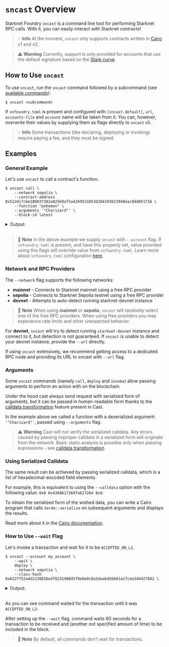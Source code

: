 # `sncast` Overview

Starknet Foundry `sncast` is a command line tool for performing Starknet RPC calls. With it, you can easily interact with Starknet contracts!

> 💡 **Info**
> At the moment, `sncast` only supports contracts written in [Cairo](https://github.com/starkware-libs/cairo) v1 and v2.

> ⚠️ **Warning**
> Currently, support is only provided for accounts that use the default signature based on the [Stark curve](https://docs.starknet.io/architecture-and-concepts/cryptography/#stark-curve).

## How to Use `sncast`

To use `sncast`, run the `sncast` command followed by a subcommand (see [available commands](../appendix/sncast.md)):

<!-- { "ignored": true } -->
```shell
$ sncast <subcommand>
```

If `snfoundry.toml` is present and configured with `[sncast.default]`, `url`, `accounts-file` and `account` name will be taken from it.
You can, however, overwrite their values by supplying them as flags directly to `sncast` cli.

> 💡 **Info**
> Some transactions (like declaring, deploying or invoking) require paying a fee, and they must be signed.

## Examples

### General Example

Let's use `sncast` to call a contract's function:

<!-- TODO(#2736) -->
<!-- { "ignored": true } -->
```shell
$ sncast call \
    --network sepolia \
    --contract-address 0x522dc7cbe288037382a02569af5a4169531053d284193623948eac8dd051716 \
    --function "pokemon" \
    --arguments '"Charizard"' \
    --block-id latest
```

<details>
<summary>Output:</summary>

```shell
Success: Call completed

Response: [0x0, 0x0, 0x43686172697a617264, 0x9, 0x0, 0x0, 0x41a78e741e5af2fec34b695679bc6891742439f7afb8484ecd7766661ad02bf]
```
</details>
<br>

> 📝 **Note**
> In the above example we supply `sncast` with `--account` flag. If `snfoundry.toml` is present, and have this property set, value provided using this flags will override value from `snfoundry.toml`. Learn more about `snfoundry.toml` configuration [here](../projects/configuration.md#sncast).

### Network and RPC Providers

The `--network` flag supports the following networks:

- **mainnet** - Connects to Starknet mainnet using a free RPC provider
- **sepolia** - Connects to Starknet Sepolia testnet using a free RPC provider
- **devnet** - Attempts to auto-detect running starknet-devnet instance

> 📝 **Note**
> When using **mainnet** or **sepolia**, `sncast` will randomly select one of the free RPC providers.
> When using free providers you may experience rate limits and other unexpected behavior.

For **devnet**, `sncast` will try to detect running `starknet-devnet` instance and connect to it, but detection is not guaranteed. If `sncast` is unable to detect your devnet instance, provide the `--url` directly.

If using `sncast` extensively, we recommend getting access to a dedicated RPC node and providing its URL to sncast with
`--url` flag.

### Arguments

Some `sncast` commands (namely `call`, `deploy` and `invoke`) allow passing arguments to perform an action with on the blockchain.

Under the hood cast always send request with serialized form of arguments, but it can be passed in 
human-readable form thanks to the [calldata transformation](./calldata-transformation.md) feature present in Cast.

In the example above we called a function with a deserialized argument: `'"Charizard"'`, passed using `--arguments` flag.

> ⚠️ **Warning**
> Cast will not verify the serialized calldata. Any errors caused by passing improper calldata in a serialized form will originate from the network.
> Basic static analysis is possible only when passing expressions - see [calldata transformation](./calldata-transformation.md).


### Using Serialized Calldata

The same result can be achieved by passing serialized calldata, which is a list of hexadecimal-encoded field elements.

For example, this is equivalent to using the `--calldata` option with the following value: `0x0 0x43686172697a617264 0x9`.

To obtain the serialized form of the wished data, you can write a Cairo program that calls `Serde::serialize` on subsequent arguments and displays the results.

Read more about it in the [Cairo documentation](https://book.cairo-lang.org/appendix-03-derivable-traits.html?#serializing-with-serde).

### How to Use `--wait` Flag

Let's invoke a transaction and wait for it to be `ACCEPTED_ON_L2`.

<!-- { "ignored_output": true } -->
```shell
$ sncast --account my_account \
    --wait \
    deploy \
	--network sepolia \
    --class-hash 0x0227f52a4d2138816edf8231980d5f9e6e0c8a3deab45b601a1fcee3d4427b02 \
```

<details>
<summary>Output:</summary>

```shell
Transaction hash: [..]
Waiting for transaction to be received. Retries left: 11
Waiting for transaction to be received. Retries left: 10
Waiting for transaction to be received. Retries left: 9
Waiting for transaction to be received. Retries left: 8
Waiting for transaction to be received. Retries left: 7
Received transaction. Status: Pending
Received transaction. Status: Pending
Received transaction. Status: Pending
Received transaction. Status: Pending
Received transaction. Status: Pending
Received transaction. Status: Pending
Success: Deployment completed

Contract Address: 0x0[..]
Transaction Hash: 0x0[..]

To see deployment details, visit:
contract: https://starkscan.co/search/[..]
transaction: https://starkscan.co/search/[..]
```
</details>
<br>

As you can see command waited for the transaction until it was `ACCEPTED_ON_L2`.

After setting up the `--wait` flag, command waits 60 seconds for a transaction to be received and (another not specified
amount of time) to be included in the block.

> 📝 **Note**
> By default, all commands don't wait for transactions.
